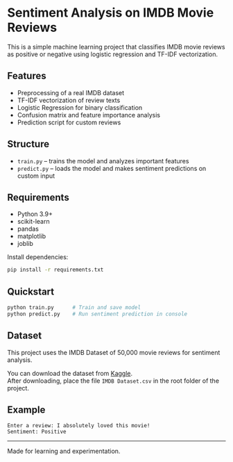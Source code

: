 # Sentiment Analysis on IMDB Movie Reviews
This is a simple machine learning project that classifies IMDB movie reviews as positive or negative using logistic regression and TF-IDF vectorization.

## Features
- Preprocessing of a real IMDB dataset
- TF-IDF vectorization of review texts
- Logistic Regression for binary classification
- Confusion matrix and feature importance analysis
- Prediction script for custom reviews

## Structure
- `train.py` – trains the model and analyzes important features
- `predict.py` – loads the model and makes sentiment predictions on custom input

## Requirements
- Python 3.9+
- scikit-learn
- pandas
- matplotlib
- joblib

Install dependencies:
```bash
pip install -r requirements.txt
```

## Quickstart
```bash
python train.py      # Train and save model
python predict.py    # Run sentiment prediction in console
```

## Dataset
This project uses the IMDB Dataset of 50,000 movie reviews for sentiment analysis.

You can download the dataset from [Kaggle](https://www.kaggle.com/datasets/lakshmi25npathi/imdb-dataset-of-50k-movie-reviews).  
After downloading, place the file `IMDB Dataset.csv` in the root folder of the project.

## Example
```
Enter a review: I absolutely loved this movie!
Sentiment: Positive
```

---

Made for learning and experimentation.
